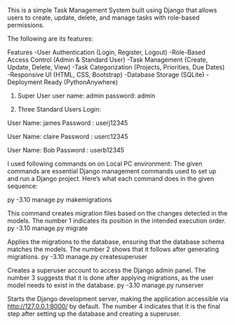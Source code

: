 
This is a simple Task Management System built using Django that allows users to create, update, delete, and manage tasks with role-based permissions.

The following are its features:

Features
-User Authentication (Login, Register, Logout)
-Role-Based Access Control (Admin & Standard User)
-Task Management (Create, Update, Delete, View)
-Task Categorization (Projects, Priorities, Due Dates)
-Responsive UI (HTML, CSS, Bootstrap)
-Database Storage (SQLite)
-Deployment Ready (PythonAnywhere)

1. Super User
 user name: admin
 password: admin

2. Three Standard Users Login:

User Name: james
Password : userj12345

User Name: claire
Password : userc12345

User Name: Bob
Password : userb12345

I used following commands on on Local PC environment:
The given commands are essential Django management commands used to set up and run a Django project. Here’s what each command does in the given sequence:

py -3.10 manage.py makemigrations

This command creates migration files based on the changes detected in the models.
The number 1 indicates its position in the intended execution order.
py -3.10 manage.py migrate

Applies the migrations to the database, ensuring that the database schema matches the models.
The number 2 shows that it follows after generating migrations.
py -3.10 manage.py createsuperuser

Creates a superuser account to access the Django admin panel.
The number 3 suggests that it is done after applying migrations, as the user model needs to exist in the database.
py -3.10 manage.py runserver

Starts the Django development server, making the application accessible via http://127.0.0.1:8000/ by default.
The number 4 indicates that it is the final step after setting up the database and creating a superuser.




